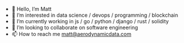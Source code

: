 - 👋 Hello, I’m Matt
- 👀 I’m interested in data science / devops / programming / blockchain
- 👅 I’m currently working in js / go / python / django / rust / solidity
- 💞️ I’m looking to collaborate on software engineering
- 📫 How to reach me matt@aerodynamicdata.com

<!---
multidimensionalinteractive/multidimensionalinteractive is a ✨ special ✨ repository because its `README.md` (this file) appears on your GitHub profile.
You can click the Preview link to take a look at your changes.
--->

